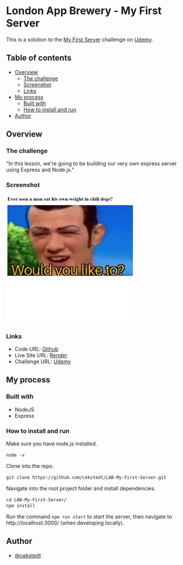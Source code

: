 # London App Brewery - My First Server

This is a solution to the [My First Server](https://www.udemy.com/course/the-complete-web-development-bootcamp/learn/lecture/12384540) challenge on [Udemy](https://www.udemy.com/course/the-complete-web-development-bootcamp/).

## Table of contents

- [Overview](#overview)
  - [The challenge](#the-challenge)
  - [Screenshot](#screenshot)
  - [Links](#links)
- [My process](#my-process)
  - [Built with](#built-with)
  - [How to install and run](#how-to-install-and-run)
- [Author](#author)

## Overview

### The challenge

"In this lesson, we're going to be building our very own express server using Express and Node.js."

### Screenshot

![Screenshot](./thumbnail.png)

### Links

- Code URL: [Github](https://github.com/cekstedt/LAB-My-First-Server)
- Live Site URL: [Render](https://my-first-server.onrender.com/)
- Challenge URL: [Udemy](https://www.udemy.com/course/the-complete-web-development-bootcamp/learn/lecture/12384540)

## My process

### Built with

- NodeJS
- Express

### How to install and run

Make sure you have node.js installed.
```
node -v
```

Clone into the repo.
```
git clone https://github.com/cekstedt/LAB-My-First-Server.git
```

Navigate into the root project folder and install dependencies.
```
cd LAB-My-First-Server/
npm install
```

Run the command `npm run start` to start the server, then navigate to http://localhost:3000/ (when developing locally).


## Author

- [@cekstedt](https://github.com/cekstedt)